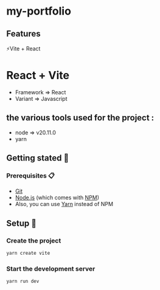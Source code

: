 # my-portfolio

## Features

⚡️Vite + React

# React + Vite

-   Framework => React
-   Variant => Javascript

## the various tools used for the project :

-   node => v20.11.0
-   yarn

## Getting stated 🚀

### Prerequisites 📋

-   [Git](https://git-scm.com)
-   [Node.js](https://nodejs.org/en/download/) (which comes with [NPM](http://npmjs.com))
-   Also, you can use [Yarn](https://yarnpkg.com/) instead of NPM

## Setup 🔧

### Create the project

```bash
yarn create vite
```

### Start the development server

```bash
yarn run dev
```
